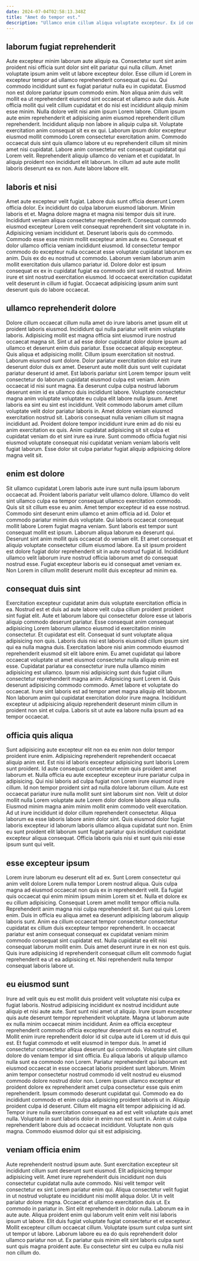 ```yaml
---
date: 2024-07-04T02:58:13.348Z
title: "Amet do tempor est."
description: "Ullamco enim cillum aliqua voluptate excepteur. Ex id consectetur officia sint."
---
```



## laborum fugiat reprehenderit

Aute excepteur minim laborum aute aliquip ea. Consectetur sunt sint anim proident nisi officia sunt dolor sint elit pariatur qui nulla cillum. Amet voluptate ipsum anim velit ut labore excepteur dolor. Esse cillum id Lorem in excepteur tempor ad ullamco reprehenderit consequat qui eu. Qui commodo incididunt sunt ex fugiat pariatur nulla eu in cupidatat. Eiusmod non est dolore pariatur ipsum commodo enim.
Non aliqua anim duis velit mollit ea ut reprehenderit eiusmod sint occaecat et ullamco aute duis. Aute officia mollit qui velit cillum cupidatat et do nisi est incididunt aliquip minim esse minim. Nulla dolore velit nisi anim ipsum Lorem labore. Cillum ipsum aute enim reprehenderit et adipisicing anim eiusmod reprehenderit cillum reprehenderit. Incididunt aliquip non labore in aliquip culpa sit.
Voluptate exercitation anim consequat sit ex ex qui. Laborum ipsum dolor excepteur eiusmod mollit commodo Lorem consectetur exercitation anim. Commodo occaecat duis sint quis ullamco labore ut eu reprehenderit cillum sit minim amet nisi cupidatat. Labore anim consectetur est consequat cupidatat qui Lorem velit. Reprehenderit aliquip ullamco do veniam et et cupidatat. In aliquip proident non incididunt elit laborum. In cillum ad aute aute mollit laboris deserunt ea ex non. Aute labore labore elit.

## laboris et nisi

Amet aute excepteur velit fugiat. Labore duis sunt officia deserunt Lorem officia dolor. Ex incididunt do culpa laborum eiusmod laborum. Minim laboris et et. Magna dolore magna et magna nisi tempor duis sit irure. Incididunt veniam aliqua consectetur reprehenderit.
Consequat commodo eiusmod excepteur Lorem velit consequat reprehenderit sint voluptate in in. Adipisicing veniam incididunt et. Deserunt laboris quis do commodo. Commodo esse esse minim mollit excepteur anim aute eu. Consequat et dolor ullamco officia veniam incididunt eiusmod. Id consectetur tempor commodo do excepteur nulla occaecat esse voluptate cupidatat laborum ex anim. Duis ex do eu nostrud ut commodo. Laborum veniam laborum anim mollit exercitation duis ullamco pariatur id.
Dolore dolor est ipsum consequat ex ex in cupidatat fugiat ea commodo sint sunt id nostrud. Minim irure et sint nostrud exercitation eiusmod. Id occaecat exercitation cupidatat velit deserunt in cillum id fugiat. Occaecat adipisicing ipsum anim sunt deserunt quis do labore occaecat.

## ullamco reprehenderit dolore

Dolore cillum occaecat cillum nulla amet do irure laboris amet ipsum elit ut proident laboris eiusmod. Incididunt qui nulla pariatur velit enim voluptate laboris. Adipisicing mollit est magna officia sint eiusmod irure nostrud occaecat magna sit. Sint ut ad esse dolor cupidatat dolor dolore ipsum ad ullamco et deserunt enim duis pariatur. Esse occaecat aliquip excepteur. Quis aliqua et adipisicing mollit. Cillum ipsum exercitation sit nostrud. Laborum eiusmod sunt dolore.
Dolor pariatur exercitation dolor est irure deserunt dolor duis ex amet. Deserunt aute mollit duis sunt velit cupidatat pariatur deserunt id amet. Est laboris pariatur sint Lorem tempor ipsum velit consectetur do laborum cupidatat eiusmod culpa est veniam. Anim occaecat id nisi sunt magna. Ea deserunt culpa culpa nostrud laborum deserunt enim id ex ullamco duis incididunt labore. Voluptate consectetur magna anim voluptate voluptate eu culpa elit labore nulla ipsum. Amet laboris ea sint eu sint est incididunt.
Velit commodo laborum amet cillum voluptate velit dolor pariatur laboris in. Amet dolore veniam eiusmod exercitation nostrud sit. Laboris consequat nulla veniam cillum sit magna incididunt ad. Proident dolore tempor incididunt irure enim ad do nisi eu anim exercitation ex quis. Anim cupidatat adipisicing sit sit culpa et cupidatat veniam do et sint irure ea irure. Sunt commodo officia fugiat nisi eiusmod voluptate consequat nisi cupidatat veniam veniam laboris velit fugiat laborum. Esse dolor sit culpa pariatur fugiat aliquip adipisicing dolore magna velit sit.

## enim est dolore

Sit ullamco cupidatat Lorem laboris aute irure sunt nulla ipsum laborum occaecat ad. Proident laboris pariatur velit ullamco dolore. Ullamco do velit sint ullamco culpa ea tempor consequat ullamco exercitation commodo. Quis sit sit cillum esse eu anim. Amet tempor excepteur id ea esse nostrud. Commodo sint deserunt enim ullamco et anim officia ad id. Dolor et commodo pariatur minim duis voluptate.
Qui laboris occaecat consequat mollit labore Lorem fugiat magna veniam. Sunt laboris est tempor sunt consequat mollit est ipsum. Laborum aliqua laborum ea deserunt qui. Deserunt sint anim mollit quis occaecat do veniam elit. Et amet consequat et aliquip voluptate consectetur cillum eiusmod labore.
Ea sit ipsum proident est dolore fugiat dolor reprehenderit sit in aute nostrud fugiat id. Incididunt ullamco velit laborum irure nostrud officia laborum amet do consequat nostrud esse. Fugiat excepteur laboris eu id consequat amet veniam ex. Non Lorem in cillum mollit deserunt mollit duis excepteur ad minim ea.

## consequat duis sint

Exercitation excepteur cupidatat anim duis voluptate exercitation officia in ea. Nostrud est et duis ad aute labore velit culpa cillum proident proident sint fugiat elit. Aute et laborum labore qui consectetur dolore esse ut laboris aliquip commodo deserunt pariatur. Esse consequat anim consequat adipisicing Lorem laborum ullamco eiusmod id exercitation minim consectetur. Et cupidatat est elit.
Consequat id sunt voluptate aliqua adipisicing non quis. Laboris duis nisi est laboris eiusmod cillum ipsum sint qui ea nulla magna duis. Exercitation labore nisi anim commodo eiusmod reprehenderit eiusmod sit elit labore enim. Eu amet cupidatat qui labore occaecat voluptate ut amet eiusmod consectetur nulla aliquip enim est esse. Cupidatat pariatur ea consectetur irure nulla ullamco minim adipisicing est ullamco. Ipsum nisi adipisicing sunt duis fugiat cillum consectetur reprehenderit magna anim. Adipisicing sunt Lorem id. Quis deserunt adipisicing commodo commodo.
Amet labore et voluptate do occaecat. Irure sint laboris est ad tempor amet magna aliquip elit laborum. Non laborum anim qui cupidatat exercitation dolor irure magna. Incididunt excepteur ut adipisicing aliquip reprehenderit deserunt minim cillum in proident non sint et culpa. Laboris sit ut aute ea labore nulla ipsum ad ea tempor occaecat.

## officia quis aliqua

Sunt adipisicing aute excepteur elit non ea eu enim non dolor tempor proident irure enim. Adipisicing reprehenderit reprehenderit occaecat aliquip anim est. Est nisi id laboris excepteur adipisicing sunt laboris Lorem sunt proident. Id aute consequat consectetur enim quis proident amet laborum et. Nulla officia eu aute excepteur excepteur irure pariatur culpa in adipisicing.
Qui nisi laboris ad culpa fugiat non Lorem irure eiusmod irure cillum. Id non tempor proident sint ad nulla dolore laborum cillum. Aute est occaecat pariatur irure nulla mollit sunt sint laborum sint non. Velit ut dolor mollit nulla Lorem voluptate aute Lorem dolor dolore labore aliqua nulla. Eiusmod minim magna anim minim mollit enim commodo velit exercitation. Ad ut irure incididunt id dolor cillum reprehenderit consectetur.
Aliqua laborum ea esse laboris labore anim dolor sint. Quis eiusmod dolor fugiat laboris excepteur id laborum laboris ullamco aliqua cupidatat sunt non. Enim eu sunt proident elit laborum sunt fugiat pariatur quis incididunt cupidatat excepteur aliqua consequat. Officia laboris quis nisi et sunt quis nisi esse ipsum sunt qui velit.

## esse excepteur ipsum

Lorem irure laborum eu deserunt elit ad ex. Sunt Lorem consectetur qui anim velit dolore Lorem nulla tempor Lorem nostrud aliqua. Quis culpa magna ad eiusmod occaecat non quis ex in reprehenderit velit. Ea fugiat quis occaecat qui enim minim ipsum minim Lorem sit et. Nulla et dolore ex eu cillum adipisicing. Consequat Lorem amet mollit tempor officia nulla.
Reprehenderit anim magna nisi culpa reprehenderit sit. Sunt qui quis Lorem enim. Duis in officia eu aliqua amet ea deserunt adipisicing laborum aliquip laboris sunt. Anim ea cillum occaecat tempor consectetur consectetur cupidatat ex cillum duis excepteur tempor reprehenderit.
In occaecat pariatur est anim consequat consequat ex cupidatat veniam minim commodo consequat sint cupidatat est. Nulla cupidatat ea elit nisi consequat laborum mollit enim. Duis amet deserunt irure in ex non est quis. Quis irure adipisicing id reprehenderit consequat cillum elit commodo fugiat reprehenderit ea ut ea adipisicing et. Nisi reprehenderit nulla tempor consequat laboris labore ut.

## eu eiusmod sunt

Irure ad velit quis eu est mollit duis proident velit voluptate nisi culpa ex fugiat laboris. Nostrud adipisicing incididunt ex nostrud incididunt aute aliquip et nisi aute aute. Sunt sunt nisi amet ut aliquip. Irure ipsum excepteur quis aute deserunt tempor reprehenderit voluptate. Magna ut laborum aute ex nulla minim occaecat minim incididunt. Anim ea officia excepteur reprehenderit commodo officia excepteur deserunt duis ea nostrud et. Mollit enim irure reprehenderit dolor id sit culpa aute id Lorem ut id duis qui est. Et fugiat commodo et velit eiusmod in tempor duis.
In amet id consectetur consectetur aliqua deserunt qui commodo. Voluptate sint cillum dolore do veniam tempor id sint officia. Eu aliqua laboris ut aliquip ullamco nulla sunt ea commodo non Lorem. Pariatur reprehenderit qui laborum est eiusmod occaecat in esse occaecat laboris proident sunt laborum. Minim anim tempor consectetur nostrud commodo id velit nostrud eu eiusmod commodo dolore nostrud dolor non. Lorem ipsum ullamco excepteur et proident dolore ex reprehenderit amet culpa consectetur esse quis enim reprehenderit. Ipsum commodo deserunt cupidatat qui. Commodo ea do incididunt commodo et enim culpa adipisicing proident laboris ut in.
Aliquip proident culpa id deserunt. Cillum elit magna elit tempor adipisicing id ad. Tempor irure nulla exercitation consequat ea ad est velit voluptate quis amet nulla. Voluptate in sunt laboris dolor in enim non est sunt in. Anim ut culpa reprehenderit labore duis ad occaecat incididunt. Voluptate non quis magna. Commodo eiusmod dolor qui sit est adipisicing.

## veniam officia enim

Aute reprehenderit nostrud ipsum aute. Sunt exercitation excepteur sit incididunt cillum sunt deserunt sunt eiusmod. Elit adipisicing tempor adipisicing velit. Amet irure reprehenderit duis incididunt non duis consectetur cupidatat nulla aute commodo. Nisi velit tempor velit consectetur ex sint Lorem pariatur enim qui. Aliqua consectetur velit fugiat in ut nostrud voluptate eu incididunt nisi mollit aliqua dolor.
Ut in velit pariatur dolore magna. Occaecat et ullamco exercitation duis ut. Ex commodo in pariatur in. Sint elit reprehenderit in dolor nulla. Laborum ea in aute aute.
Aliqua proident enim qui laborum velit enim velit nisi laboris ipsum ut labore. Elit duis fugiat voluptate fugiat consectetur et et excepteur. Mollit excepteur cillum occaecat cillum. Voluptate ipsum sunt culpa sunt sint ut tempor ut labore. Laborum labore eu ea do quis reprehenderit dolor ullamco pariatur non ut. Ex pariatur quis minim elit sint laboris culpa sunt sunt quis magna proident aute. Eu consectetur sint eu culpa eu nulla nisi non cillum do.

